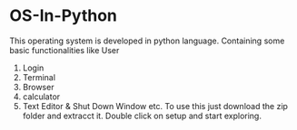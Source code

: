 # OS-In-Python

This operating system is developed in python language.
Containing some basic functionalities like User 
1. Login 
2. Terminal 
3. Browser 
4. calculator 
5. Text Editor &amp; 
Shut Down Window etc.
To use this just download the zip folder and extracct it.
Double click on setup and start exploring.
